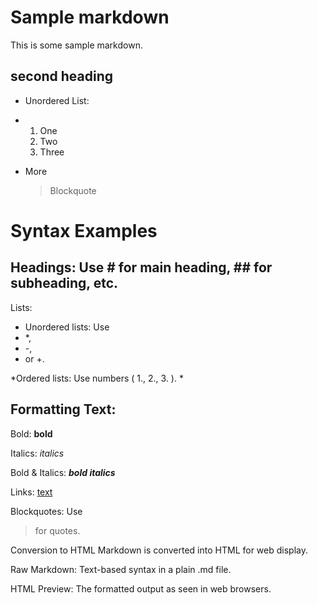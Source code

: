 # Sample markdown
This is some sample markdown.
## second heading
* Unordered List:
* 1. One
  2. Two
  3. Three
* More

  > Blockquote

# Syntax Examples
## Headings: Use # for main heading, ## for subheading, etc.
Lists:
* Unordered lists: Use
* *,
* -,
* or +.
  
*Ordered lists: Use numbers (
1., 
2., 
3.
).
*

## Formatting Text:
Bold: **bold**

Italics: *italics*

Bold & Italics: ***bold italics***

Links: [text](URL)

Blockquotes: Use 
  > for quotes.

Conversion to HTML
Markdown is converted into HTML for web display.

Raw Markdown: Text-based syntax in a plain .md file.

HTML Preview: The formatted output as seen in web browsers.
